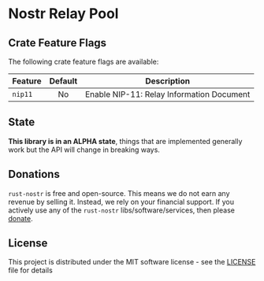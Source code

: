 # Nostr Relay Pool

## Crate Feature Flags

The following crate feature flags are available:

| Feature             | Default | Description                                                                              |
| ------------------- | :-----: | ---------------------------------------------------------------------------------------- |
| `nip11`             |   No    | Enable NIP-11: Relay Information Document                                                |

## State

**This library is in an ALPHA state**, things that are implemented generally work but the API will change in breaking ways.

## Donations

`rust-nostr` is free and open-source. This means we do not earn any revenue by selling it. Instead, we rely on your financial support. If you actively use any of the `rust-nostr` libs/software/services, then please [donate](https://rust-nostr.org/donate).

## License

This project is distributed under the MIT software license - see the [LICENSE](../../LICENSE) file for details